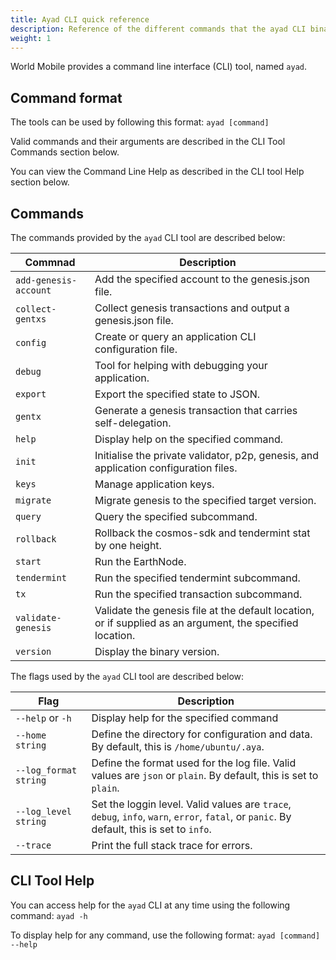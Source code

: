```yaml
---
title: Ayad CLI quick reference
description: Reference of the different commands that the ayad CLI binary offers.
weight: 1
---
```


World Mobile provides a command line interface (CLI) tool, named `ayad`.

## Command format

The tools can be used by following this format:
`ayad [command]`

Valid commands and their arguments are described in the CLI Tool Commands section below.

You can view the Command Line Help as described in the CLI tool Help section below.

## Commands

The commands provided by the `ayad` CLI tool are described below:

| Commnad               | Description                                                                                               |
|-----------------------|-----------------------------------------------------------------------------------------------------------|
| `add-genesis-account` | Add the specified account to the genesis.json file.                                                       |
| `collect-gentxs`      | Collect genesis transactions and output a genesis.json file.                                              |
| `config`              | Create or query an application CLI configuration file.                                                    |
| `debug`               | Tool for helping with debugging your application.                                                         |
| `export`              | Export the specified state to JSON.                                                                       |
| `gentx`               | Generate a genesis transaction that carries self-delegation.                                              |
| `help`                | Display help on the specified command.                                                                    |
| `init`                | Initialise the private validator, p2p, genesis, and application configuration files.                      |
| `keys`                | Manage application keys.                                                                                  |
| `migrate`             | Migrate genesis to the specified target version.                                                          |
| `query`               | Query the specified subcommand.                                                                           |
| `rollback`            | Rollback the cosmos-sdk and tendermint stat by one height.                                                |
| `start`               | Run the EarthNode.                                                                                        |
| `tendermint`          | Run the specified tendermint subcommand.                                                                  |
| `tx`                  | Run the specified transaction subcommand.                                                                 |
| `validate-genesis`    | Validate the genesis file at the default location, or if supplied as an argument, the specified location. |
| `version`             | Display the binary version.                                                                               |

The flags used by the `ayad` CLI tool are described below:

| Flag                  | Description                                                                                                                               |
|-----------------------|-------------------------------------------------------------------------------------------------------------------------------------------|
| `--help` or `-h`      | Display help for the specified command                                                                                                    |
| `--home string`       | Define the directory for configuration and data. By default, this is `/home/ubuntu/.aya`.                                                 |
| `--log_format string` | Define the format used for the log file. Valid values are `json` or `plain`. By default, this is set to `plain`.                          |
| `--log_level string`  | Set the loggin level. Valid values are `trace`, `debug`, `info`, `warn`, `error`, `fatal`, or `panic`. By default, this is set to `info`. |
| `--trace`             | Print the full stack trace for errors.                                                                                                    |

## CLI Tool Help

You can access help for the `ayad` CLI at any time using the following command:
`ayad -h`

To display help for any command, use the following format:
`ayad [command] --help`

